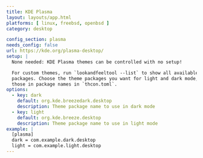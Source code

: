 ```yaml
---
title: KDE Plasma
layout: layouts/app.html
platforms: [ linux, freebsd, openbsd ]
category: desktop

config_section: plasma
needs_config: false
url: https://kde.org/plasma-desktop/
setup: |
  None needed: KDE Plasma themes can be controlled with no setup!

  For custom themes, run `lookandfeeltool --list` to show all available theme
  packages. Choose the theme packages you want for light and dark mode, and use
  those in package names in `thcon.toml`.
options:
  - key: dark
    default: org.kde.breezedark.desktop
    description: Theme package name to use in dark mode
  - key: light
    default: org.kde.breeze.desktop
    description: Theme package name to use in light mode
example: |
  [plasma]
  dark = com.example.dark.desktop
  light = com.example.light.desktop
---
```

